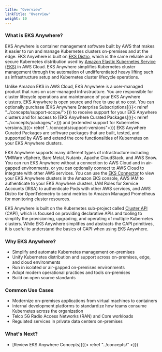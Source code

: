 ```yaml
---
title: "Overview"
linkTitle: "Overview"
weight: 10
---
```


### What is EKS Anywhere?
EKS Anywhere is container management software built by AWS that makes it easier to run and manage Kubernetes clusters on-premises and at the edge. EKS Anywhere is built on [EKS Distro](https://distro.eks.amazonaws.com/), which is the same reliable and secure Kubernetes distribution used by [Amazon Elastic Kubernetes Service (EKS)](https://docs.aws.amazon.com/eks/latest/userguide/what-is-eks.html) in AWS Cloud. EKS Anywhere simplifies Kubernetes cluster management through the automation of undifferentiated heavy lifting such as infrastructure setup and Kubernetes cluster lifecycle operations.

Unlike Amazon EKS in AWS Cloud, EKS Anywhere is a user-managed product that runs on user-managed infrastructure. You are responsible for cluster lifecycle operations and maintenance of your EKS Anywhere clusters. EKS Anywhere is open source and free to use at no cost. You can optionally purchase [EKS Anywhere Enterprise Subscriptions]({{< relref "../concepts/support-scope/">}}) to receive support for your EKS Anywhere clusters and for access to [EKS Anywhere Curated Packages]({{< relref "../concepts/packages/">}}) and [extended support for Kubernetes versions.]({{< relref "../concepts/support-versions">}}) EKS Anywhere Curated Packages are software packages that are built, tested, and supported by AWS and extend the core functionalities of Kubernetes on your EKS Anywhere clusters.

EKS Anywhere supports many different types of infrastructure including VMWare vSphere, Bare Metal, Nutanix, Apache CloudStack, and AWS Snow. You can run EKS Anywhere without a connection to AWS Cloud and in air-gapped environments, or you can optionally connect to AWS Cloud to integrate with other AWS services. You can use the [EKS Connector](https://docs.aws.amazon.com/eks/latest/userguide/eks-connector.html) to view your EKS Anywhere clusters in the Amazon EKS console, AWS IAM to authenticate to your EKS Anywhere clusters, IAM Roles for Service Accounts (IRSA) to authenticate Pods with other AWS services, and AWS Distro for OpenTelemetry to send metrics to Amazon Managed Prometheus for monitoring cluster resources.

EKS Anywhere is built on the Kubernetes sub-project called [Cluster API](https://cluster-api.sigs.k8s.io/) (CAPI), which is focused on providing declarative APIs and tooling to simplify the provisioning, upgrading, and operating of multiple Kubernetes clusters. While EKS Anywhere simplifies and abstracts the CAPI primitives, it is useful to understand the basics of CAPI when using EKS Anywhere. 

### Why EKS Anywhere?
* Simplify and automate Kubernetes management on-premises
* Unify Kubernetes distribution and support across on-premises, edge, and cloud environments
* Run in isolated or air-gapped on-premises environments
* Adopt modern operational practices and tools on-premises
* Build on open source standards

### Common Use Cases
* Modernize on-premises applications from virtual machines to containers
* Internal development platforms to standardize how teams consume Kubernetes across the organization
* Telco 5G Radio Access Networks (RAN) and Core workloads
* Regulated services in private data centers on-premises

### What's Next?
* [Review EKS Anywhere Concepts]({{< relref "../concepts/" >}})
